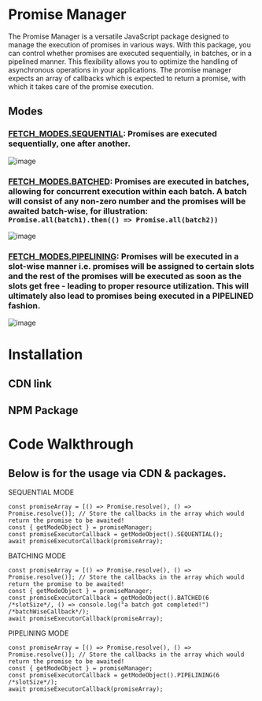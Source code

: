 # Promise Manager
The Promise Manager is a versatile JavaScript package designed to manage the execution of promises in various ways. With this package, you can control whether promises are executed sequentially, in batches, or in a pipelined manner. This flexibility allows you to optimize the handling of asynchronous operations in your applications. The promise manager expects an array of callbacks which is expected to return a promise, with which it takes care of the promise execution.

## Modes
### <ins>FETCH_MODES.SEQUENTIAL</ins>: Promises are executed sequentially, one after another.
![image](https://github.com/homeboy445/promiseManager/assets/61937872/4dc05ddc-d882-4f01-a0ba-386c31e1fd75)

### <ins>FETCH_MODES.BATCHED</ins>: Promises are executed in batches, allowing for concurrent execution within each batch. A batch will consist of any non-zero number and the promises will be awaited batch-wise, for illustration: `Promise.all(batch1).then(() => Promise.all(batch2))`
![image](https://github.com/homeboy445/promiseManager/assets/61937872/4baa6352-4651-4087-ad67-bbd91c84bda1)

### <ins>FETCH_MODES.PIPELINING</ins>: Promises will be executed in a slot-wise manner i.e. promises will be assigned to certain slots and the rest of the promises will be executed as soon as the slots get free - leading to proper resource utilization. This will ultimately also lead to promises being executed in a PIPELINED fashion.
![image](https://github.com/homeboy445/promiseManager/assets/61937872/7fe6a226-c5db-4384-a339-4879daa54c90)


# Installation
## CDN link
## NPM Package

# Code Walkthrough
## Below is for the usage via CDN & packages.
SEQUENTIAL MODE
```
const promiseArray = [() => Promise.resolve(), () => Promise.resolve()]; // Store the callbacks in the array which would return the promise to be awaited!
const { getModeObject } = promiseManager;
const promiseExecutorCallback = getModeObject().SEQUENTIAL();
await promiseExecutorCallback(promiseArray);
```

BATCHING MODE
```
const promiseArray = [() => Promise.resolve(), () => Promise.resolve()]; // Store the callbacks in the array which would return the promise to be awaited!
const { getModeObject } = promiseManager;
const promiseExecutorCallback = getModeObject().BATCHED(6 /*slotSize*/, () => console.log("a batch got completed!") /*batchWiseCallback*/);
await promiseExecutorCallback(promiseArray);
```

PIPELINING MODE
```
const promiseArray = [() => Promise.resolve(), () => Promise.resolve()]; // Store the callbacks in the array which would return the promise to be awaited!
const { getModeObject } = promiseManager;
const promiseExecutorCallback = getModeObject().PIPELINING(6 /*slotSize*/);
await promiseExecutorCallback(promiseArray);
```

